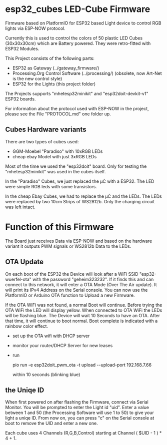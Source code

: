 # esp32_cubes LED-Cube Firmware

Firmware based on PlatformIO for ESP32 based Light device to control RGB lights
via ESP-NOW protocol.

Currently this is used to control the colors of 50 plastic LED Cubes (30x30x30cm)
which are Battery powered. They were retro-fitted with ESP32 Modules.

This Project consists of the following parts:

 * ESP32 as Gateway (../gateway_firmware/)
 * Processing.Org Control Software (../processing/) (obsolete, now Art-Net is the new control style)
 * ESP32 for the Lights (this project folder) 
 
The Projects supports "mhetesp32minikit" and "esp32doit-devkit-v1" ESP32 boards.

For information about the protocol used with ESP-NOW in the project, please see the
File "PROTOCOL.md" one folder up.


## Cubes Hardware variants

There are two types of cubes used:

 * GGM-Moebel "Paradiso" with 10xRGB LEDs
 * cheap ebay Model with just 3xRGB LEDs

Most of the time we used the "esp32doit" board. Only for testing the
"mhetesp32minikit" was used in the cubes itself.

In the "Paradiso" Cubes, we just replaced the µC with a ESP32.
The LED were simple RGB leds with some transistors.

In the cheap Ebay Cubes, we had to replace the µC and the LEDs.
The LEDs were replaced by two 10cm Strips of WS2812b. Only the charging 
circuit was left intact. 


# Function of this Firmware

The Board just receives Data via ESP-NOW and based on the hardware variant it
outputs PWM signals or WS2812b Data to the LEDs.

## OTA Update

On each boot of the ESP32 the Device will look after a WiFi SSID
"esp32-wuerfel-ota" with the password "geheim323232". If it finds this and can
connect to this network, it will enter a OTA Mode (Over The Air update).
It will print its IPv4 Address on the Serial console. You can now use the PlatformIO
or Arduino OTA function to Upload a new Firmware.

If the OTA WiFi was not found, a normal Boot will continue.
Before trying the OTA WiFi the LED will display yellow. When connected to OTA WiFi
the LEDs will be flashing blue. The Device will wait 10 Seconds to have an OTA.
After that time, it will continue to boot normal. Boot complete is indicated with a
rainbow color effect.

 - set up the OTA wifi with DHCP server
 - monitor your router/DHCP Server for new leases
 - run
 
   pio run -e esp32doit_pwm_ota -t upload --upload-port 192.168.7.66
   
   within 10 seconds (blinking blue)


## the Uniqe ID

When first powered on after flashing the Firmware, connect via Serial Monitor.
You will be prompted to enter the Light id "uid". Enter a value between 1 and
50 (the Processing Software will use 1 to 50) to give your light a uniqe ID.
From now on, you can press "c" on the Serial console at boot to remove the UID
and enter a new one.

Each cube uses 4 Channels (R,G,B,Control) starting at Channel ( $UID - 1 ) * 4 + 1.

